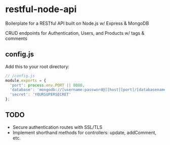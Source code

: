 # restful-node-api

Boilerplate for a RESTful API built on Node.js w/ Express & MongoDB

CRUD endpoints for Authentication, Users, and Products w/ tags & comments


## config.js

Add this to your root directory:

```javascript
// /config.js
module.exports = {
  'port': process.env.PORT || 8080,
  'database': 'mongodb://[username:password@][host][port]/[databasename]',
  'secret': 'YOURSUPERSECRET'
};
```

## TODO
- Secure authentication routes with SSL/TLS
- Implement shorthand methods for controllers: update, addComment, etc.